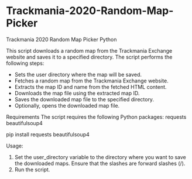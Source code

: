 # Trackmania-2020-Random-Map-Picker
Trackmania 2020 Random Map Picker Python

This script downloads a random map from the Trackmania Exchange website and saves it to a specified directory. The script performs the following steps:

- Sets the user directory where the map will be saved.
- Fetches a random map from the Trackmania Exchange website.
- Extracts the map ID and name from the fetched HTML content.
- Downloads the map file using the extracted map ID.
- Saves the downloaded map file to the specified directory.
- Optionally, opens the downloaded map file.

Requirements
The script requires the following Python packages:
requests
beautifulsoup4

pip install requests beautifulsoup4

Usage:
1. Set the user_directory variable to the directory where you want to save the downloaded maps. Ensure that the slashes are forward slashes (/).
2. Run the script.
